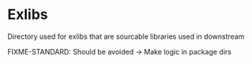 # Exlibs

Directory used for exlibs that are sourcable libraries used in downstream

FIXME-STANDARD: Should be avoided -> Make logic in package dirs